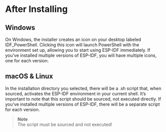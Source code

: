 # After Installing

## Windows

On Windows, the installer creates an icon on your desktop labeled IDF_PowerShell. Clicking this icon will launch PowerShell with the environment set up, allowing you to start using ESP-IDF immediately. If you’ve installed multiple versions of ESP-IDF, you will have multiple icons, one for each version.

## macOS & Linux

In the installation directory you selected, there will be a .sh script that, when sourced, activates the ESP-IDF environment in your current shell. It’s important to note that this script should be sourced, not executed directly. If you’ve installed multiple versions of ESP-IDF, there will be a separate script for each version.

> **Note**  
> The script must be sourced and not executed!
